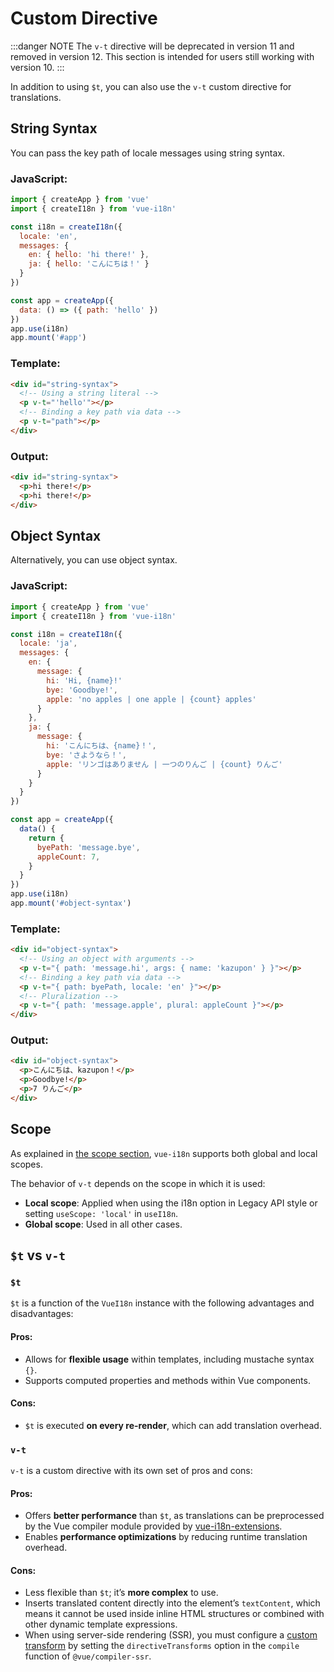 # Custom Directive

:::danger NOTE
The `v-t` directive will be deprecated in version 11 and removed in version 12. This section is intended for users still working with version 10.
:::

In addition to using `$t`, you can also use the `v-t` custom directive for translations.

## String Syntax

You can pass the key path of locale messages using string syntax.

### JavaScript:

```js
import { createApp } from 'vue'
import { createI18n } from 'vue-i18n'

const i18n = createI18n({
  locale: 'en',
  messages: {
    en: { hello: 'hi there!' },
    ja: { hello: 'こんにちは！' }
  }
})

const app = createApp({
  data: () => ({ path: 'hello' })
})
app.use(i18n)
app.mount('#app')
```

### Template:

```html
<div id="string-syntax">
  <!-- Using a string literal -->
  <p v-t="'hello'"></p>
  <!-- Binding a key path via data -->
  <p v-t="path"></p>
</div>
```

### Output:

```html
<div id="string-syntax">
  <p>hi there!</p>
  <p>hi there!</p>
</div>
```

## Object Syntax

Alternatively, you can use object syntax.

### JavaScript:

```js
import { createApp } from 'vue'
import { createI18n } from 'vue-i18n'

const i18n = createI18n({
  locale: 'ja',
  messages: {
    en: {
      message: {
        hi: 'Hi, {name}!'
        bye: 'Goodbye!',
        apple: 'no apples | one apple | {count} apples'
      }
    },
    ja: {
      message: {
        hi: 'こんにちは、{name}！',
        bye: 'さようなら！',
        apple: 'リンゴはありません | 一つのりんご | {count} りんご'
      }
    }
  }
})

const app = createApp({
  data() {
    return {
      byePath: 'message.bye',
      appleCount: 7,
    }
  }
})
app.use(i18n)
app.mount('#object-syntax')
```

### Template:

```html
<div id="object-syntax">
  <!-- Using an object with arguments -->
  <p v-t="{ path: 'message.hi', args: { name: 'kazupon' } }"></p>
  <!-- Binding a key path via data -->
  <p v-t="{ path: byePath, locale: 'en' }"></p>
  <!-- Pluralization -->
  <p v-t="{ path: 'message.apple', plural: appleCount }"></p>
</div>
```

### Output:

```html
<div id="object-syntax">
  <p>こんにちは、kazupon！</p>
  <p>Goodbye!</p>
  <p>7 りんご</p>
</div>
```

## Scope

As explained in [the scope section](../essentials/scope.md), `vue-i18n` supports both global and local scopes.

The behavior of `v-t` depends on the scope in which it is used:

- **Local scope**: Applied when using the i18n option in Legacy API style or setting `useScope: 'local'` in `useI18n`.
- **Global scope**: Used in all other cases.

## `$t` vs `v-t`

### `$t`

`$t` is a function of the `VueI18n` instance with the following advantages and disadvantages:

#### Pros:
- Allows for **flexible usage** within templates, including mustache syntax `{}`.
- Supports computed properties and methods within Vue components.

#### Cons:
- `$t` is executed **on every re-render**, which can add translation overhead.

### `v-t`

`v-t` is a custom directive with its own set of pros and cons:

#### Pros:
- Offers **better performance** than `$t`, as translations can be preprocessed by the Vue compiler module provided by [vue-i18n-extensions](https://github.com/intlify/vue-i18n-extensions).
- Enables **performance optimizations** by reducing runtime translation overhead.

#### Cons:
- Less flexible than `$t`; it’s **more complex** to use.
- Inserts translated content directly into the element’s `textContent`, which means it cannot be used inside inline HTML structures or combined with other dynamic template expressions.
- When using server-side rendering (SSR), you must configure a [custom transform](https://github.com/intlify/vue-i18n-extensions#server-side-rendering-for-v-t-custom-directive) by setting the `directiveTransforms` option in the `compile` function of `@vue/compiler-ssr`.

